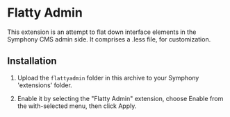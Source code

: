 # Flatty Admin

This extension is an attempt to flat down interface elements in the Symphony 
CMS admin side. It comprises a .less file, for customization.  

## Installation

1. Upload the `flattyadmin` folder in this archive to your Symphony 
   'extensions' folder.

2. Enable it by selecting the "Flatty Admin" extension, choose Enable from the 
   with-selected menu, then click Apply.

